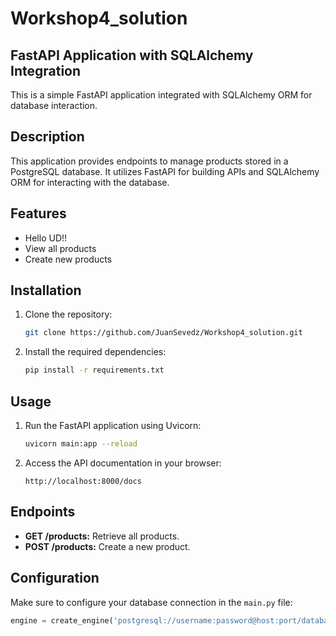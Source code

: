 # Workshop4_solution

## FastAPI Application with SQLAlchemy Integration

This is a simple FastAPI application integrated with SQLAlchemy ORM for database interaction.

## Description

This application provides endpoints to manage products stored in a PostgreSQL database. It utilizes FastAPI for building APIs and SQLAlchemy ORM for interacting with the database.

## Features

- Hello UD!!
- View all products
- Create new products

## Installation

1. Clone the repository:

    ```bash
    git clone https://github.com/JuanSevedz/Workshop4_solution.git
    ```

2. Install the required dependencies:

    ```bash
    pip install -r requirements.txt
    ```

## Usage

1. Run the FastAPI application using Uvicorn:

    ```bash
    uvicorn main:app --reload
    ```

2. Access the API documentation in your browser:

    ```
    http://localhost:8000/docs
    ```

## Endpoints

- **GET /products:** Retrieve all products.
- **POST /products:** Create a new product.

## Configuration

Make sure to configure your database connection in the `main.py` file:

```python
engine = create_engine('postgresql://username:password@host:port/database_name')
